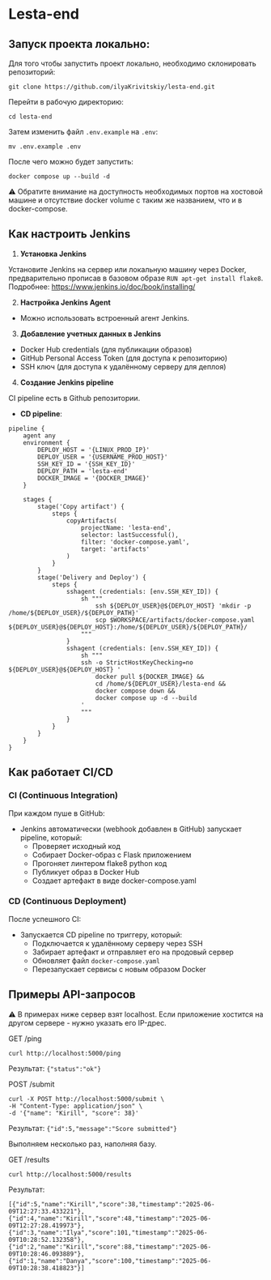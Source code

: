# Lesta-end

## Запуск проекта локально:

Для того чтобы запустить проект локально, необходимо склонировать репозиторий:
```
git clone https://github.com/ilyaKrivitskiy/lesta-end.git
```

Перейти в рабочую директорию:
```
cd lesta-end
```

Затем изменить файл `.env.example` на `.env`:
```
mv .env.example .env
```

После чего можно будет запустить:
```
docker compose up --build -d
```
⚠️ Обратите внимание на доступность необходимых портов на хостовой машине
и отсутствие docker volume с таким же названием, что и в docker-compose.

## Как настроить Jenkins

1. **Установка Jenkins**

Установите Jenkins на сервер или локальную машину через Docker, предварительно прописав в базовом образе 
`RUN apt-get install flake8`.
Подробнее: https://www.jenkins.io/doc/book/installing/

2. **Настройка Jenkins Agent**

- Можно использовать встроенный агент Jenkins.

3. **Добавление учетных данных в Jenkins**

- Docker Hub credentials (для публикации образов)
- GitHub Personal Access Token (для доступа к репозиторию)
- SSH ключ (для доступа к удалённому серверу для деплоя)

4. **Создание Jenkins pipeline**

CI pipeline есть в Github репозитории.
   

- **CD pipeline**:
```
pipeline {
    agent any
    environment {
        DEPLOY_HOST = '{LINUX_PROD_IP}'
        DEPLOY_USER = '{USERNAME_PROD_HOST}'
        SSH_KEY_ID = '{SSH_KEY_ID}'
        DEPLOY_PATH = 'lesta-end'
        DOCKER_IMAGE = '{DOCKER_IMAGE}'
    }

    stages {
        stage('Copy artifact') {
            steps {
                copyArtifacts(
                    projectName: 'lesta-end',
                    selector: lastSuccessful(),
                    filter: 'docker-compose.yaml',
                    target: 'artifacts'
                )
            }
        }
        stage('Delivery and Deploy') {
            steps {
                sshagent (credentials: [env.SSH_KEY_ID]) {
                    sh """
                        ssh ${DEPLOY_USER}@${DEPLOY_HOST} 'mkdir -p /home/${DEPLOY_USER}/${DEPLOY_PATH}'
                        scp $WORKSPACE/artifacts/docker-compose.yaml ${DEPLOY_USER}@${DEPLOY_HOST}:/home/${DEPLOY_USER}/${DEPLOY_PATH}/
                    """
                }
                sshagent (credentials: [env.SSH_KEY_ID]) {
                    sh """
                    ssh -o StrictHostKeyChecking=no ${DEPLOY_USER}@${DEPLOY_HOST} '
                        docker pull ${DOCKER_IMAGE} &&
                        cd /home/${DEPLOY_USER}/lesta-end &&
                        docker compose down &&
                        docker compose up -d --build
                    '
                    """
                }
            }
        }
    }
}
``` 

## Как работает CI/CD

### CI (Continuous Integration)

При каждом пуше в GitHub:
- Jenkins автоматически (webhook добавлен в GitHub) запускает pipeline, который:
  - Проверяет исходный код
  - Собирает Docker-образ с Flask приложением
  - Прогоняет линтером flake8 python код
  - Публикует образ в Docker Hub
  - Создает артефакт в виде docker-compose.yaml

### CD (Continuous Deployment)

После успешного CI:

- Запускается CD pipeline по триггеру, который:
  - Подключается к удалённому серверу через SSH
  - Забирает артефакт и отправляет его на продовый сервер
  - Обновляет файл `docker-compose.yaml`
  - Перезапускает сервисы с новым образом Docker

## Примеры API-запросов

⚠️ В примерах ниже сервер взят localhost.
Если приложение хостится на другом сервере - нужно указать его IP-дрес.

GET /ping
```
curl http://localhost:5000/ping
```

Результат:
`{"status":"ok"}`

POST /submit
```
curl -X POST http://localhost:5000/submit \
-H "Content-Type: application/json" \
-d '{"name": "Kirill", "score": 38}'
```

Результат:
`{"id":5,"message":"Score submitted"}`

Выполняем несколько раз, наполняя базу.

GET /results
```
curl http://localhost:5000/results
```

Результат:
```
[{"id":5,"name":"Kirill","score":38,"timestamp":"2025-06-09T12:27:33.433221"},
{"id":4,"name":"Kirill","score":48,"timestamp":"2025-06-09T12:27:28.419973"},
{"id":3,"name":"Ilya","score":101,"timestamp":"2025-06-09T10:28:52.132358"},
{"id":2,"name":"Kirill","score":88,"timestamp":"2025-06-09T10:28:46.093889"},
{"id":1,"name":"Danya","score":100,"timestamp":"2025-06-09T10:28:38.418823"}]
```